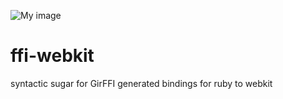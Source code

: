 ![My image](http://i1263.photobucket.com/albums/ii631/ppibburr/base_zpsa1065627.png)

ffi-webkit
==========

syntactic sugar for GirFFI generated bindings for ruby to webkit
